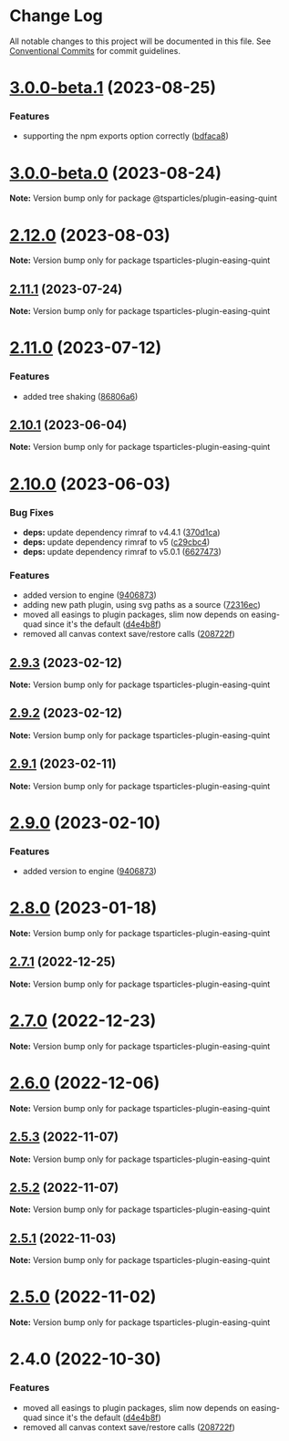 # Change Log

All notable changes to this project will be documented in this file.
See [Conventional Commits](https://conventionalcommits.org) for commit guidelines.

# [3.0.0-beta.1](https://github.com/tsparticles/tsparticles/compare/v3.0.0-beta.0...v3.0.0-beta.1) (2023-08-25)

### Features

-   supporting the npm exports option correctly ([bdfaca8](https://github.com/tsparticles/tsparticles/commit/bdfaca8077b8a3a4b1f482cc2ae5766914dcfaf7))

# [3.0.0-beta.0](https://github.com/tsparticles/tsparticles/compare/v2.12.0...v3.0.0-beta.0) (2023-08-24)

**Note:** Version bump only for package @tsparticles/plugin-easing-quint

# [2.12.0](https://github.com/tsparticles/tsparticles/compare/v2.11.1...v2.12.0) (2023-08-03)

**Note:** Version bump only for package tsparticles-plugin-easing-quint

## [2.11.1](https://github.com/tsparticles/tsparticles/compare/v2.11.0...v2.11.1) (2023-07-24)

**Note:** Version bump only for package tsparticles-plugin-easing-quint

# [2.11.0](https://github.com/tsparticles/tsparticles/compare/v2.10.1...v2.11.0) (2023-07-12)

### Features

-   added tree shaking ([86806a6](https://github.com/tsparticles/tsparticles/commit/86806a6054d89b050567599daab20da3b643b788))

## [2.10.1](https://github.com/tsparticles/tsparticles/compare/v2.10.0...v2.10.1) (2023-06-04)

**Note:** Version bump only for package tsparticles-plugin-easing-quint

# [2.10.0](https://github.com/tsparticles/tsparticles/compare/v2.0.0-alpha.0...v2.10.0) (2023-06-03)

### Bug Fixes

-   **deps:** update dependency rimraf to v4.4.1 ([370d1ca](https://github.com/tsparticles/tsparticles/commit/370d1ca4d3bb0ea8bfe5fb3e0f5e1d74f45f4de6))
-   **deps:** update dependency rimraf to v5 ([c29cbc4](https://github.com/tsparticles/tsparticles/commit/c29cbc43ed0d3522b718e7236a48eae9b91cde43))
-   **deps:** update dependency rimraf to v5.0.1 ([6627473](https://github.com/tsparticles/tsparticles/commit/66274734c70b5759c59f7e949c8fcb2c8529bdf2))

### Features

-   added version to engine ([9406873](https://github.com/tsparticles/tsparticles/commit/9406873c6551b59e64edbe3a0e4fe59ef2cde4c6))
-   adding new path plugin, using svg paths as a source ([72316ec](https://github.com/tsparticles/tsparticles/commit/72316ec38ee3556ad2db0af4e84a14529ddb1b9b))
-   moved all easings to plugin packages, slim now depends on easing-quad since it's the default ([d4e4b8f](https://github.com/tsparticles/tsparticles/commit/d4e4b8f6685ab748e82322877bf1e9d2d23574d4))
-   removed all canvas context save/restore calls ([208722f](https://github.com/tsparticles/tsparticles/commit/208722f0a521246165b7cdc529dfbfbd7a3cf7eb))

## [2.9.3](https://github.com/tsparticles/tsparticles/compare/tsparticles-plugin-easing-quint@2.9.2...tsparticles-plugin-easing-quint@2.9.3) (2023-02-12)

**Note:** Version bump only for package tsparticles-plugin-easing-quint

## [2.9.2](https://github.com/tsparticles/tsparticles/compare/tsparticles-plugin-easing-quint@2.9.1...tsparticles-plugin-easing-quint@2.9.2) (2023-02-12)

**Note:** Version bump only for package tsparticles-plugin-easing-quint

## [2.9.1](https://github.com/tsparticles/tsparticles/compare/tsparticles-plugin-easing-quint@2.9.0...tsparticles-plugin-easing-quint@2.9.1) (2023-02-11)

**Note:** Version bump only for package tsparticles-plugin-easing-quint

# [2.9.0](https://github.com/tsparticles/tsparticles/compare/tsparticles-plugin-easing-quint@2.8.0...tsparticles-plugin-easing-quint@2.9.0) (2023-02-10)

### Features

-   added version to engine ([9406873](https://github.com/tsparticles/tsparticles/commit/9406873c6551b59e64edbe3a0e4fe59ef2cde4c6))

# [2.8.0](https://github.com/tsparticles/tsparticles/compare/tsparticles-plugin-easing-quint@2.7.1...tsparticles-plugin-easing-quint@2.8.0) (2023-01-18)

**Note:** Version bump only for package tsparticles-plugin-easing-quint

## [2.7.1](https://github.com/tsparticles/tsparticles/compare/tsparticles-plugin-easing-quint@2.7.0...tsparticles-plugin-easing-quint@2.7.1) (2022-12-25)

**Note:** Version bump only for package tsparticles-plugin-easing-quint

# [2.7.0](https://github.com/tsparticles/tsparticles/compare/tsparticles-plugin-easing-quint@2.6.0...tsparticles-plugin-easing-quint@2.7.0) (2022-12-23)

**Note:** Version bump only for package tsparticles-plugin-easing-quint

# [2.6.0](https://github.com/tsparticles/tsparticles/compare/tsparticles-plugin-easing-quint@2.5.3...tsparticles-plugin-easing-quint@2.6.0) (2022-12-06)

**Note:** Version bump only for package tsparticles-plugin-easing-quint

## [2.5.3](https://github.com/tsparticles/tsparticles/compare/tsparticles-plugin-easing-quint@2.5.2...tsparticles-plugin-easing-quint@2.5.3) (2022-11-07)

**Note:** Version bump only for package tsparticles-plugin-easing-quint

## [2.5.2](https://github.com/tsparticles/tsparticles/compare/tsparticles-plugin-easing-quint@2.5.1...tsparticles-plugin-easing-quint@2.5.2) (2022-11-07)

**Note:** Version bump only for package tsparticles-plugin-easing-quint

## [2.5.1](https://github.com/tsparticles/tsparticles/compare/tsparticles-plugin-easing-quint@2.5.0...tsparticles-plugin-easing-quint@2.5.1) (2022-11-03)

**Note:** Version bump only for package tsparticles-plugin-easing-quint

# [2.5.0](https://github.com/tsparticles/tsparticles/compare/tsparticles-plugin-easing-quint@2.4.0...tsparticles-plugin-easing-quint@2.5.0) (2022-11-02)

**Note:** Version bump only for package tsparticles-plugin-easing-quint

# 2.4.0 (2022-10-30)

### Features

-   moved all easings to plugin packages, slim now depends on easing-quad since it's the default ([d4e4b8f](https://github.com/tsparticles/tsparticles/commit/d4e4b8f6685ab748e82322877bf1e9d2d23574d4))
-   removed all canvas context save/restore calls ([208722f](https://github.com/tsparticles/tsparticles/commit/208722f0a521246165b7cdc529dfbfbd7a3cf7eb))
